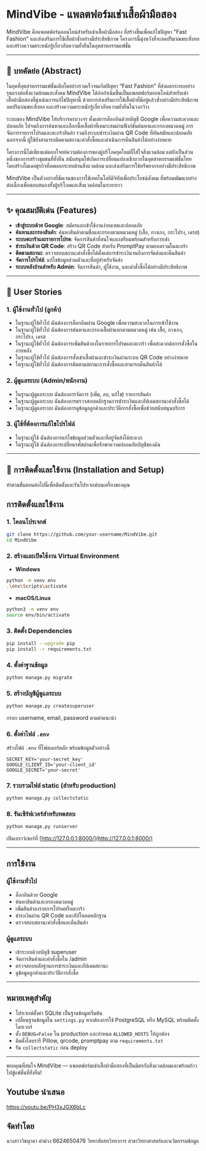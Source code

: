 # MindVibe - แพลตฟอร์มเช่าเสื้อผ้ามือสอง

MindVibe คือแพลตฟอร์มออนไลน์สำหรับเช่าเสื้อผ้ามือสอง ที่สร้างขึ้นเพื่อแก้ไขปัญหา "Fast Fashion" และส่งเสริมการใช้เสื้อผ้าซ้ำอย่างมีประสิทธิภาพ โครงการนี้มุ่งหวังที่จะลดปริมาณขยะสิ่งทอและสร้างความตระหนักรู้เกี่ยวกับความยั่งยืนในอุตสาหกรรมแฟชั่น

---

## 📜 บทคัดย่อ (Abstract)

ในยุคที่อุตสาหกรรมแฟชั่นเติบโตอย่างรวดเร็วจนเกิดปัญหา “Fast Fashion” ที่ส่งผลกระทบอย่างรุนแรงต่อสิ่งแวดล้อมและสังคม MindVibe ได้ก่อกำเนิดขึ้นเป็นแพลตฟอร์มออนไลน์สำหรับเช่าเสื้อผ้ามือสองที่มุ่งเน้นการแก้ไขปัญหานี้ ด้วยการส่งเสริมการใช้เสื้อผ้าที่มีอยู่แล้วซ้ำอย่างมีประสิทธิภาพ ลดปริมาณขยะสิ่งทอ และสร้างความตระหนักรู้เกี่ยวกับความยั่งยืนในวงกว้าง

ระบบของ MindVibe ให้บริการครบวงจร ตั้งแต่การล็อกอินด้วยบัญชี Google เพื่อความสะดวกและปลอดภัย ไปจนถึงการค้นหาและเลือกซื้อเสื้อผ้าที่เหมาะสมผ่านฟังก์ชันค้นหาและกรองหมวดหมู่ การจัดการรายการโปรดและตะกร้าสินค้า รวมถึงระบบชำระเงินผ่าน QR Code ที่ทันสมัยและปลอดภัย นอกจากนี้ ผู้ใช้ยังสามารถติดตามสถานะคำสั่งซื้อและดำเนินการคืนสินค้าได้อย่างง่ายดาย

โครงการนี้ไม่เพียงแต่ตอบโจทย์ความต้องการของผู้บริโภคยุคใหม่ที่ใส่ใจสิ่งแวดล้อม แต่ยังเป็นส่วนหนึ่งของการสร้างชุมชนที่ยั่งยืน สนับสนุนให้เกิดการเปลี่ยนแปลงเชิงบวกในอุตสาหกรรมแฟชั่นไทย โดยสร้างโมเดลธุรกิจที่ลดผลกระทบด้านสิ่งแวดล้อม และส่งเสริมการใช้ทรัพยากรอย่างมีประสิทธิภาพ

MindVibe เป็นตัวอย่างที่ชัดเจนของการใช้เทคโนโลยีดิจิทัลเพื่อประโยชน์สังคม ที่พร้อมพัฒนาอย่างต่อเนื่องเพื่อตอบสนองทั้งผู้บริโภคและสิ่งแวดล้อมในระยะยาว

---

## ✨ คุณสมบัติเด่น (Features)

- **เข้าสู่ระบบด้วย Google**: สมัครและเข้าใช้งานง่ายดายและปลอดภัย  
- **ค้นหาและกรองสินค้า**: ค้นหาสินค้าตามชื่อและกรองตามหมวดหมู่ (เสื้อ, กางเกง, กระโปรง, เดรส)  
- **ระบบตะกร้าและรายการโปรด**: จัดการสินค้าที่สนใจและเตรียมพร้อมสำหรับการเช่า  
- **ชำระเงินด้วย QR Code**: สร้าง QR Code สำหรับ PromptPay ตามยอดรวมในตะกร้า  
- **ติดตามสถานะ**: ตรวจสอบสถานะคำสั่งซื้อได้ตั้งแต่การชำระเงินจนถึงการจัดส่งและคืนสินค้า  
- **จัดการโปรไฟล์**: แก้ไขข้อมูลส่วนตัวและที่อยู่สำหรับจัดส่ง  
- **ระบบหลังบ้านสำหรับ Admin**: จัดการสินค้า, ผู้ใช้งาน, และคำสั่งซื้อได้อย่างมีประสิทธิภาพ  

---

## 📖 User Stories

### 1. ผู้ใช้งานทั่วไป (ลูกค้า)
- ในฐานะผู้ใช้ทั่วไป ฉันต้องการล็อกอินผ่าน Google เพื่อความสะดวกในการเข้าใช้งาน  
- ในฐานะผู้ใช้ทั่วไป ฉันต้องการค้นหาและกรองเสื้อผ้าแยกตามหมวดหมู่ เช่น เสื้อ, กางเกง, กระโปรง, เดรส  
- ในฐานะผู้ใช้ทั่วไป ฉันต้องการเพิ่มสินค้าลงในรายการโปรดและตะกร้า เพื่อสะดวกต่อการสั่งซื้อในภายหลัง  
- ในฐานะผู้ใช้ทั่วไป ฉันต้องการสั่งเช่าเสื้อผ้าและชำระเงินผ่านระบบ QR Code อย่างง่ายดาย  
- ในฐานะผู้ใช้ทั่วไป ฉันต้องการติดตามสถานะการสั่งซื้อและสามารถคืนสินค้าได้  

### 2. ผู้ดูแลระบบ (Admin/พนักงาน)
- ในฐานะผู้ดูแลระบบ ฉันต้องการจัดการ (เพิ่ม, ลบ, แก้ไข) รายการสินค้า  
- ในฐานะผู้ดูแลระบบ ฉันต้องการตรวจสอบหลักฐานการชำระเงินและอัปเดตสถานะคำสั่งซื้อได้  
- ในฐานะผู้ดูแลระบบ ฉันต้องการดูข้อมูลลูกค้าและประวัติการสั่งซื้อเพื่อช่วยสนับสนุนบริการ  

### 3. ผู้ใช้ที่ต้องการแก้ไขโปรไฟล์
- ในฐานะผู้ใช้ ฉันต้องการแก้ไขข้อมูลส่วนตัวและที่อยู่จัดส่งได้สะดวก  
- ในฐานะผู้ใช้ ฉันต้องการเปลี่ยนรหัสผ่านเพื่อรักษาความปลอดภัยบัญชีของฉัน  

---

## 🚀 การติดตั้งและใช้งาน (Installation and Setup)

ทำตามขั้นตอนต่อไปนี้เพื่อติดตั้งและรันโปรเจกต์บนเครื่องของคุณ

## การติดตั้งและใช้งาน

### 1. โคลนโปรเจกต์
```bash
git clone https://github.com/your-username/MindVibe.git
cd MindVibe
```

### 2. สร้างและเปิดใช้งาน Virtual Environment

- **Windows**
```bash
python -m venv env
.\env\Scripts\activate
```

- **macOS/Linux**
```bash
python3 -m venv env
source env/bin/activate
```

### 3. ติดตั้ง Dependencies
```bash
pip install --upgrade pip
pip install -r requirements.txt
```

### 4. ตั้งค่าฐานข้อมูล
```bash
python manage.py migrate
```

### 5. สร้างบัญชีผู้ดูแลระบบ
```bash
python manage.py createsuperuser
```
กรอก username, email, password ตามคำแนะนำ

### 6. ตั้งค่าไฟล์ `.env`
สร้างไฟล์ `.env` ที่โฟลเดอร์หลัก พร้อมข้อมูลตัวอย่างนี้
```
SECRET_KEY='your-secret_key'
GOOGLE_CLIENT_ID='your-client_id'
GOOGLE_SECRET='your-secret'
```

### 7. รวบรวมไฟล์ static (สำหรับ production)
```bash
python manage.py collectstatic
```

### 8. รันเซิร์ฟเวอร์สำหรับทดสอบ
```bash
python manage.py runserver
```
เปิดเบราว์เซอร์ที่ [http://127.0.0.1:8000/](http://127.0.0.1:8000/)

---

## การใช้งาน

### ผู้ใช้งานทั่วไป
- ล็อกอินด้วย Google  
- ค้นหาสินค้าและกรองหมวดหมู่  
- เพิ่มสินค้าลงรายการโปรดหรือตะกร้า  
- ชำระเงินผ่าน QR Code และอัปโหลดหลักฐาน  
- ตรวจสอบสถานะคำสั่งซื้อและคืนสินค้า  

### ผู้ดูแลระบบ
- เข้าระบบด้วยบัญชี superuser  
- จัดการสินค้าและคำสั่งซื้อใน /admin  
- ตรวจสอบหลักฐานการชำระเงินและอัปเดตสถานะ  
- ดูข้อมูลลูกค้าและประวัติการสั่งซื้อ  

---

## หมายเหตุสำคัญ
- โปรเจกต์ตั้งค่า SQLite เป็นฐานข้อมูลเริ่มต้น  
- เปลี่ยนฐานข้อมูลใน `settings.py` หากต้องการใช้ PostgreSQL หรือ MySQL พร้อมติดตั้งไดรเวอร์  
- ตั้ง `DEBUG=False` ใน production และกำหนด `ALLOWED_HOSTS` ให้ถูกต้อง  
- ติดตั้งไลบรารี Pillow, qrcode, promptpay ตาม `requirements.txt`  
- รัน `collectstatic` ก่อน deploy  

---

ขอบคุณที่สนใจ MindVibe — แพลตฟอร์มเช่าเสื้อผ้ามือสองที่เป็นมิตรกับสิ่งแวดล้อมและพร้อมก้าวไปสู่แฟชั่นที่ยั่งยืน!
## Youtube นำเสนอ
https://youtu.be/PH3xJGX6bLc

## จัดทำโดย
นางสาววิชญาดา ค่าม่วง 6624650476
วิทยาลัยสหวิทยาการ สาขาวิทยาศาสตร์และนวัตกรรมข้อมูล

